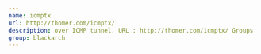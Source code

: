 ```yaml
---
name: icmptx
url: http://thomer.com/icmptx/
description: over ICMP tunnel. URL : http://thomer.com/icmptx/ Groups : blackarch blackarch-tunnel blackarch-networking
group: blackarch
---
```

